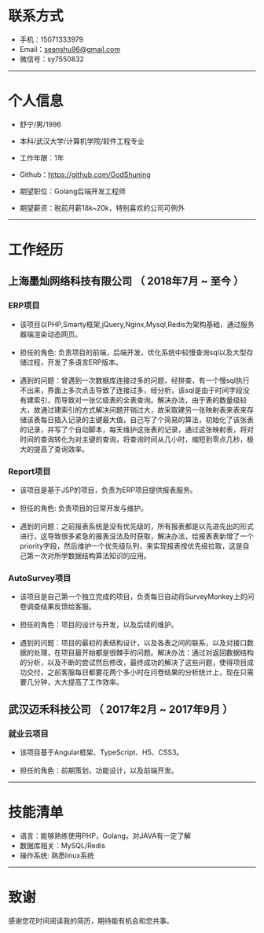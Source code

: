 
# 联系方式
- 手机：15071333979
- Email：seanshu96@gmail.com 
- 微信号：sy7550832

---

# 个人信息

- 舒宁/男/1996 
- 本科/武汉大学/计算机学院/软件工程专业 
- 工作年限：1年
- Github：https://github.com/GodShuning 

- 期望职位：Golang后端开发工程师
- 期望薪资：税前月薪18k~20k，特别喜欢的公司可例外


---

# 工作经历

## 上海墨灿网络科技有限公司 （ 2018年7月 ~ 至今 ）

### ERP项目 
- 该项目以PHP,Smarty框架,jQuery,Nginx,Mysql,Redis为架构基础，通过服务器端渲染动态网页。<br><br>
- 担任的角色: 负责项目的前端，后端开发，优化系统中较慢查询sql以及大型存储过程，开发了多语言ERP版本。<br><br>
- 遇到的问题：曾遇到一次数据库连接过多的问题，经排查，有一个慢sql执行不出来，界面上多次点击导致了连接过多，经分析，该sql是由于时间字段没有建索引，而导致对一张亿级表的全表查询。解决办法，由于表的数量级较大，故通过建索引的方式解决问题开销过大，故采取建另一张映射表来表来存储该表每日插入记录的主键最大值，自己写了个简易的算法，初始化了该张表的记录，并写了个自动脚本，每天维护这张表的记录，通过这张映射表，将对时间的查询转化为对主键的查询，将查询时间从几小时，缩短到零点几秒，极大的提高了查询效率。


### Report项目 
- 该项目是基于JSP的项目，负责为ERP项目提供报表服务。<br><br>
- 担任的角色: 负责项目的日常开发与维护。<br><br>
- 遇到的问题：之前报表系统是没有优先级的，所有报表都是以先进先出的形式进行，这导致很多紧急的报表没法及时获取，解决办法，给报表表新增了一个priority字段，然后维护一个优先级队列，来实现报表按优先级拉取，这是自己第一次对所学数据结构算法知识的应用。

### AutoSurvey项目
- 该项目是自己第一个独立完成的项目，负责每日自动将SurveyMonkey上的问卷调查结果反馈给客服。<br><br>
- 担任的角色：项目的设计与开发，以及后续的维护。<br><br>
- 遇到的问题：项目的最初的表结构设计，以及各表之间的联系，以及对接口数据的处理，在项目最开始都是很棘手的问题。解决办法：通过对返回数据结构的分析，以及不断的尝试然后修改，最终成功的解决了这些问题，使得项目成功交付，之前客服每日都要花两个多小时在问卷结果的分析统计上，现在只需要几分钟，大大提高了工作效率。


## 武汉迈禾科技公司 （ 2017年2月 ~ 2017年9月 ）

### 就业云项目
- 该项目基于Angular框架、TypeScript、H5、CSS3。<br><br>
- 担任的角色：前期策划，功能设计，以及前端开发。

---
# 技能清单
- 语言：能够熟练使用PHP，Golang，对JAVA有一定了解
- 数据库相关：MySQL/Redis
- 操作系统: 熟悉linux系统

---
# 致谢
感谢您花时间阅读我的简历，期待能有机会和您共事。


